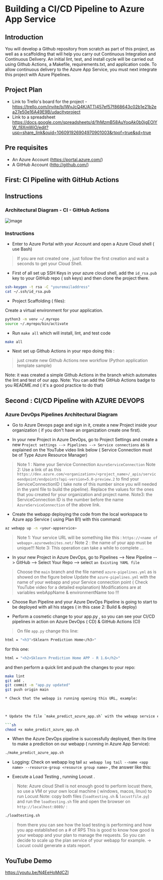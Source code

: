 # Building a CI/CD Pipeline to Azure App Service
 
## Introduction

You will develop a Github repository from scratch as part of this project, as well as a scaffolding that will help you carry out Continuous Integration and Continuous Delivery. An initial lint, test, and install cycle will be carried out using Github Actions, a Makefile, requirements.txt, and application code. To allow continuous delivery to the Azure App Service, you must next integrate this project with Azure Pipelines.


## Project Plan
* Link to Trello's board for the project - https://trello.com/invite/b/IWvJcQ4K/ATTI457ef57f868643c02b1e21b2ea27e50e16A49E9B/udacityproject
* Link to a spreadsheet   https://docs.google.com/spreadsheets/d/1hMzmB58AuYoqAk0b0jgEOlYW_f8XmWiO/edit?usp=share_link&ouid=106091926904970901003&rtpof=true&sd=true

## Pre requisites

* An Azure Account (https://portal.azure.com/)
* A GitHub Account (http://github.com/)
 

## First: CI Pipeline with GitHub Actions

## Instructions

### Architectural Diagram - CI - GitHub Actions

 ![image](https://user-images.githubusercontent.com/27645039/219801353-38d2d4f4-9957-48e2-a5d3-f39942c2b440.png)


### Instructions

* Enter to Azure Portal with your Account and open a Azure Cloud shell ( use Bash)

> If you are not created one , just follow the first creation and wait a seconds to get your Cloud Shell.

* First of all set up SSH Keys in your azure cloud shell, add the `id_rsa.pub` key to your GitHub repo ( ssh keys)  and then clone the project there.

```sh
ssh-keygen -t rsa -C "youremailaddress"
cat ~/.ssh/id_rsa.pub
```
 
* Project Scaffolding ( files):
 
Create a virtual environment for your application.

```sh
python3 -m venv ~/.myrepo
source ~/.myrepo/bin/activate
```

* Run `make all` which will install, lint, and test code

```sh
make all
```
 

* Next set up Github Actions in your repo doing this :

> just create new Github Actions new workflow (Python application template sample)
 

Note: it was  created a simple Github Actions in the branch  which automates the lint  and test of our app.
Note: You can add the GitHub Actions badge to you README.md ( it's a good practice to do that)

## Second : CI/CD Pipeline with AZURE DEVOPS

### Azure DevOps Pipelines Architectural Diagram
 

* Go to Azure Devops page  and sign in it, create a new Project inside your organization ( if you don't have an organization create one first).

* In your new Project in Azure DevOps, go to Project Settings and create a new `Project settings --> Pipelines --> Service connections` as is explained on the YouTube video link  below ( Service Connection must be of Type Azure Resource Manager)

> Note 1 : Name your Service Connection `AzureServiceConnection`
> Note 2: Use a link of as this `https://dev.azure.com/<organization>/<project_name>/_apis/serviceendpoint/endpoints?api-version=5.0-preview.2`  to find your ServiceConnectionID ( take note of this number since you will needed in the yaml file to build the pipeline). Replace the values for the ones that you created for your organization and project name.
Note3: the ServiceConnection ID is the number before the name `AzureServiceConnection` of the above link.

* Create the webapp deploying the code from the local workspace to Azure app Service ( using Plan B1)  with this command:

```sh
az webapp up -n <your-appservice> 
``` 
>Note 1: Your service URL  will be something like this : `https://<name of webapp>.azurewebsites.net/`
>Note 2 : the name of your app must be unique!!!
>Note 3: This operation can take a while to complete ...

* In  your new Project in Azure DevOps, go to Pipelines --> New Pipeline --> GitHub --> Select Your Repo --> select `an Existing YAML file`
 

> Choose the `main` branch and the file named `azure-pipelines.yml` as is showed on the figure below
> Update the `azure-pipelines.yml` with the name of your webapp and your Service connection point ( Check YouTube video for a detailed explanation)
> Modifications are at variables webAppName & environmentName too !!! 

* Choose Run Pipeline and your Azure DevOps Pipeline is going to start to be deployed with all his stages ( in this case 2: Build & deploy)
 

* Perform a cosmetic change to your app.py , so you can see your CI/CD pipelines in action on Azure DevOps ( CD) & GitHub Actions (CI)

> On file `app.py` change this line:

```sh
html = "<h3">Sklearn Prediction Home</h3>"
```

for this one:

```sh
html = "<h2>Sklearn Prediction Home APP - R 1.6</h2>"
```

and then perform a quick lint and push the changes to your repo:

```sh
make lint
git add .
git commit -m "app.py updated"
git push origin main 

* Check that the webapp is running opening this URL, example:
 
 

* Update the file `make_predict_azure_app.sh` with the webapp service end point. Assign execute permission for this file

```sh
chmod +x make_predict_azure_app.sh
```

* When the Azure DevOps pipeline is successfully deployed, then its time to make a prediction on our webapp ( running in Azure App Service):

```sh
./make_predict_azure_app.sh
``` 
 

* Logging: Check on webapp log tail `az webapp log tail --name <app name> --resource-group <resource group name>` , the answer like this:
 
* Execute a Load Testing , running Locust .

> Note: Azure cloud Shell is not enough good to perform locust there, so use a VM or your own local machine ( windows, macos, linux) to run Locust
> Note: copy both files (`loadtesting.sh` & `locustfile.py`) and run the `loadtesting.sh` file and open the browser on `http://localhost:8089/` :

```sh
./loadtesting.sh
```

>from there you can see how the load testing is performing and how you app established on a # of RPS
> This is good to know how good is your webapp and your plan to manage the requests. So you can decide to scale up the plan service of your webapp for example.
-> Locust could generate a stats report. 
 
## YouTube Demo
  
https://youtu.be/N4EeHoMdCZI
